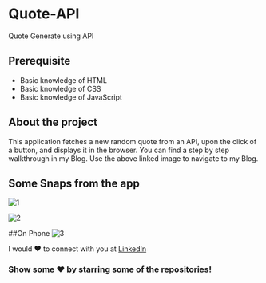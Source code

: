 # Quote-API
Quote Generate using API

## Prerequisite
- Basic knowledge of HTML
- Basic knowledge of CSS
- Basic knowledge of JavaScript

## About the project
This application fetches a new random quote from an API, upon the click of a button, and displays it in the browser. You can find a step by step walkthrough in my Blog. Use the above linked image to navigate to my Blog.

## Some Snaps from the app
![1](https://user-images.githubusercontent.com/87069619/172841952-f31a81ac-ae77-4cb8-b8d8-4df0aa5e840a.png)

![2](https://user-images.githubusercontent.com/87069619/172841957-e4d421a1-2d4a-450d-9cfb-e8448413c615.png)

##On Phone
![3](https://user-images.githubusercontent.com/87069619/172841995-c73d980c-495a-40b2-9899-fa9151609dd2.png)


I would ❤ to connect with you at <a href="https://www.linkedin.com/in/vyomrana/">LinkedIn</a>

 ### Show some ❤️ by starring some of the repositories!


